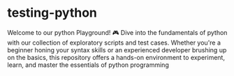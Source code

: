 # testing-python

Welcome to our python Playground! 🎮 Dive into the fundamentals of python with our collection of exploratory scripts and test cases. Whether you're a beginner honing your syntax skills or an experienced developer brushing up on the basics, this repository offers a hands-on environment to experiment, learn, and master the essentials of python programming 
